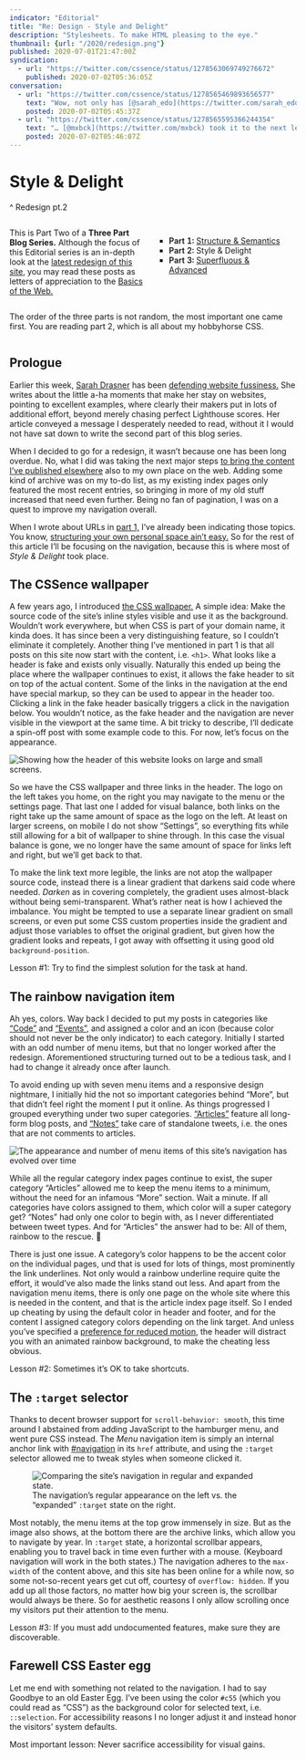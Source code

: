 ```yaml
---
indicator: "Editorial"
title: "Re: Design - Style and Delight"
description: "Stylesheets. To make HTML pleasing to the eye."
thumbnail: {url: "/2020/redesign.png"}
published: 2020-07-01T21:47:00Z
syndication:
  - url: "https://twitter.com/cssence/status/1278563069749276672"
    published: 2020-07-02T05:36:05Z
conversation:
  - url: "https://twitter.com/cssence/status/1278565469893656577"
    text: "Wow, not only has [@sarah_edo](https://twitter.com/sarah_edo)’s article on website fussiness [css-tricks.com/in-defense-of-a-fussy-website/](https://css-tricks.com/in-defense-of-a-fussy-website/) been an inspiration for my latest blog post, but then …"    
    posted: 2020-07-02T05:45:37Z
  - url: "https://twitter.com/cssence/status/1278565595366244354"
    text: "… [@mxbck](https://twitter.com/mxbck) took it to the next level and created “The Whimsical Web”, a collection of websites that spark joy. 😉<br>[whimsical.club](https://whimsical.club/)"
    posted: 2020-07-02T05:46:07Z
---
```


# Style & Delight
^ Redesign pt.2

<div class="passage"><style>
@media (min-width: 40em){.passage{display:grid;gap:0 1.75rem;grid-template-areas:'intro list' 'note note';grid-template-columns:1fr 1fr;align-items:start}}
.passage ol{counter-reset:part;list-style-type:square;grid-area:list;margin-top:.5rem;padding:1.25rem .875rem .5rem;border:1px solid var(--color-bg-subtle);border-radius:var(--border-radius)}
.passage li::before{counter-increment:part;content:"Part " counter(part) ": ";font-variant-numeric:lining-nums tabular-nums;font-weight:600}
.passage p{grid-area:note}
.passage style+p{grid-area:intro}
</style>

This is Part Two of a <strong id="3-part-blog-series">Three Part Blog Series.</strong> Although the focus of this Editorial series is an in-depth look at the [latest redesign of this site](/2019/just-launch), you may read these posts as letters of appreciation to the [Basics of the Web.](/2016/webdesign-basics)

<ol aria-labelledby="3-part-blog-series">
<li><a href="/2020/redesign-structure-and-semantics">Structure &amp; Semantics</a></li>
<li>Style &amp; Delight</li>
<li><a href="/2020/redesign-superfluous-and-advanced">Superfluous &amp; Advanced</a></li>
</ol>

The order of the three parts is not random, the most important one came first. You are reading part 2, which is all about my hobbyhorse CSS.

</div>

## Prologue

Earlier this week, [Sarah Drasner](https://twitter.com/sarah_edo) has been [defending website fussiness.](https://css-tricks.com/in-defense-of-a-fussy-website/) She writes about the little a-ha moments that make her stay on websites, pointing to excellent examples, where clearly their makers put in lots of additional effort, beyond merely chasing perfect Lighthouse scores. Her article conveyed a message I desperately needed to read, without it I would not have sat down to write the second part of this blog series.

When I decided to go for a redesign, it wasn’t because one has been long overdue. No, what I did was taking the next major steps [to bring the content I’ve published elsewhere](/2015/own-your-own-data) also to my own place on the web. Adding some kind of archive was on my to-do list, as my existing index pages only featured the most recent entries, so bringing in more of my old stuff increased that need even further. Being no fan of pagination, I was on a quest to improve my navigation overall.

When I wrote about URLs in [part 1,](/2020/redesign-structure-and-semantics) I’ve already been indicating those topics. You know, [structuring your own personal space ain’t easy.](/2019/powered-by-netlify) So for the rest of this article I’ll be focusing on the navigation, because this is where most of _Style & Delight_ took place.

## The CSSence wallpaper

A few years ago, I introduced [the CSS wallpaper.](/2016/redesign) A simple idea: Make the source code of the site’s inline styles visible and use it as the background. Wouldn’t work everywhere, but when CSS is part of your domain name, it kinda does. It has since been a very distinguishing feature, so I couldn’t eliminate it completely. Another thing I’ve mentioned in part 1 is that all posts on this site now start with the content, i.e. `<h1>`. What looks like a header is fake and exists only visually. Naturally this ended up being the place where the wallpaper continues to exist, it allows the fake header to sit on top of the actual content. Some of the links in the navigation at the end have special markup, so they can be used to appear in the header too. Clicking a link in the fake header basically triggers a click in the navigation below. You wouldn’t notice, as the fake header and the navigation are never visible in the viewport at the same time. A bit tricky to describe, I’ll dedicate a spin-off post with some example code to this. For now, let’s focus on the appearance.

<p class="standout"><img src="/2020/redesign-style-and-delight.fake-header.png" alt="Showing how the header of this website looks on large and small screens."></p>

So we have the CSS wallpaper and three links in the header. The logo on the left takes you home, on the right you may navigate to the menu or the settings page. That last one I added for visual balance, both links on the right take up the same amount of space as the logo on the left. At least on larger screens, on mobile I do not show “Settings”, so everything fits while still allowing for a bit of wallpaper to shine through. In this case the visual balance is gone, we no longer have the same amount of space for links left and right, but we’ll get back to that.

To make the link text more legible, the links are not atop the wallpaper source code, instead there is a linear gradient that darkens said code where needed. _Darken_ as in covering completely, the gradient uses almost-black without being semi-transparent. What’s rather neat is how I achieved the imbalance. You might be tempted to use a separate linear gradient on small screens, or even put some CSS custom properties inside the gradient and adjust those variables to offset the original gradient, but given how the gradient looks and repeats, I got away with offsetting it using good old `background-position`.

Lesson #1: Try to find the simplest solution for the task at hand.

## The rainbow navigation item

Ah yes, colors. Way back I decided to put my posts in categories like [“Code”](/code) and [“Events”,](/events) and assigned a color and an icon (because color should not never be the only indicator) to each category. Initially I started with an odd number of menu items, but that no longer worked after the redesign. Aforementioned structuring turned out to be a tedious task, and I had to change it already once after launch.

To avoid ending up with seven menu items and a responsive design nightmare, I initially hid the not so important categories behind “More”, but that didn’t feel right the moment I put it online. As things progressed I grouped everything under two super categories. [“Articles”](/articles) feature all long-form blog posts, and [“Notes”](/notes) take care of standalone tweets, i.e. the ones that are not comments to articles.

<p class="standout"><img src="/2020/redesign-style-and-delight.navigation-versions.png" alt="The appearance and number of menu items of this site’s navigation has evolved over time"></p>

While all the regular category index pages continue to exist, the super category “Articles” allowed me to keep the menu items to a minimum, without the need for an infamous “More” section. Wait a minute. If all categories have colors assigned to them, which color will a super category get? “Notes” had only one color to begin with, as I never differentiated between tweet types. And for “Articles” the answer had to be: All of them, rainbow to the rescue. 🌈

There is just one issue. A category’s color happens to be the accent color on the individual pages, und that is used for lots of things, most prominently the link underlines. Not only would a rainbow underline require quite the effort, it would’ve also made the links stand out less. And apart from the navigation menu items, there is only one page on the whole site where this is needed in the content, and that is the article index page itself. So I ended up cheating by using the default color in header and footer, and for the content I assigned category colors depending on the link target. And unless you’ve specified a [preference for reduced motion,](https://css-tricks.com/introduction-reduced-motion-media-query/) the header will distract you with an animated rainbow background, to make the cheating less obvious.

Lesson #2: Sometimes it’s OK to take shortcuts.

## The `:target` selector

Thanks to decent browser support for `scroll-behavior: smooth`, this time around I abstained from adding JavaScript to the hamburger menu, and went pure CSS instead. The _Menu_ navigation item is simply an internal anchor link with [#navigation](#navigation) in its `href` attribute, and using the `:target` selector allowed me to tweak styles when someone clicked it.

<figure class="standout"><img src="/2020/redesign-style-and-delight.navigation-target.png" alt="Comparing the site’s navigation in regular and expanded state."><figcaption>The navigation’s regular appearance on the left vs. the “expanded” <code>:target</code> state on the right.</figcaption></figure>

Most notably, the menu items at the top grow immensely in size. But as the image also shows, at the bottom there are the archive links, which allow you to navigate by year. In `:target` state, a horizontal scrollbar appears, enabling you to travel back in time even further with a mouse. (Keyboard navigation will work in the both states.) The navigation adheres to the `max-width` of the content above, and this site has been online for a while now, so some not-so-recent years get cut off, courtesy of `overflow: hidden`. If you add up all those factors, no matter how big your screen is, the scrollbar would always be there. So for aesthetic reasons I only allow scrolling once my visitors put their attention to the menu.

Lesson #3: If you must add undocumented features, make sure they are discoverable.

## Farewell CSS Easter egg

Let me end with something not related to the navigation. I had to say Goodbye to an old Easter Egg. I’ve been using the color `#c55` (which you could read as “CSS”) as the background color for selected text, i.e. `::selection`. For accessibility reasons I no longer adjust it and instead honor the visitors’ system defaults.

Most important lesson: Never sacrifice accessibility for visual gains.
